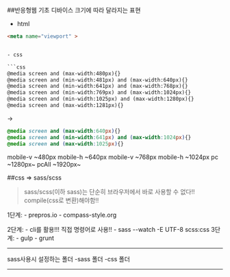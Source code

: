 ##반응형웹 기초
디바이스 크기에 따라 달라지는 표현
- html

```html
<meta name="viewport" >


- css

```css
@media screen and (max-width:480px){}
@media screen and (min-width:481px) and (max-width:640px){}
@media screen and (min-width:641px) and (max-width:768px){}
@media screen and (min-width:769px) and (max-width:1024px){}
@media screen and (min-width:1025px) and (max-width:1280px){}
@media screen and (max-width:1281px){}
```

->

```css
@media screen and (max-width:640px){}
@media screen and (min-width:641px) and (max-width:1024px){}
@media screen and (max-width:1025px){}
```

mobile-v ~480px
mobile-h ~640px
mobile-v ~768px
mobile-h ~1024px
pc ~1280px~
pcAll ~1920px~

##css => sass/scss

>sass/scss(이하 sass)는 단순히 브라우저에서 바로 사용할 수 없다!!
compile(css로 변환)해야함!!

1단계:
	- prepros.io
	- compass-style.org

2단계:
	- cli를 활용!!! 직접 명령어로 사용!!
	- sass --watch -E UTF-8 scss:css
3단계:
	- gulp
	- grunt
___
sass사용시 설정하는 폴더
	-sass 폴더
	-css 폴더
___
<!-- prepros.io 사이트 download trial - window 설치하고 세번째(무료) 클릭 +project 폴더 찾아서 드래그
 서브라임에서  tools - command palette - ip - scss 설치 
 서브라임에 sass파일 만들고 저장하면 css파일도 자동 생김. 그리고 저장할때마다 자동 css도 변환 저장됨.
 자동 저장이 안될때는 prepros에서 프로젝트  우클릭  refresh -> 파일 클릭 오른쪽 process file 클릭 
 process file 위에 compresessd compact nested는 css파일 형식선택
 만약 css파일에서 수정하면 scss파일은 버려야함
 파일명 앞에 _처리하면 변환이 안된다 암묵적으로  -->

